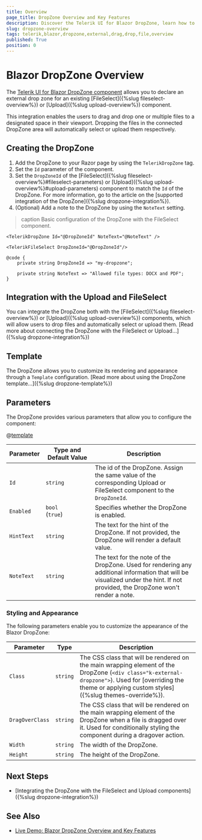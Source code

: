 ```yaml
---
title: Overview
page_title: DropZone Overview and Key Features
description: Discover the Telerik UI for Blazor DropZone, learn how to create the component, integrate it with the Upload and FileSelect controls, use its templaes, parameters, style its appearance, and explore its examples.
slug: dropzone-overview
tags: telerik,blazor,dropzone,external,drag,drop,file,overview
published: True
position: 0
---
```


# Blazor DropZone Overview

The <a href="https://www.telerik.com/blazor-ui/dropzone" target="_blank">Telerik UI for Blazor DropZone component</a> allows you to declare an external drop zone for an existing [FileSelect]({%slug fileselect-overview%}) or [Upload]({%slug upload-overview%}) component.

This integration enables the users to drag and drop one or multiple files to a designated space in their viewport. Dropping the files in the connected DropZone area will automatically select or upload them respectively.

## Creating the DropZone

1. Add the DropZone to your Razor page by using the `TelerikDropZone` tag.
1. Set the `Id` parameter of the component.
1. Set the `DropZoneId` of the [FileSelect]({%slug fileselect-overview%}#fileselect-parameters) or [Upload]({%slug upload-overview%}#upload-parameters) component to match the `Id` of the DropZone. For more information, go to the article on the [supported integration of the DropZone]({%slug dropzone-integration%}).
1. (Optional) Add a note to the DropZone by using the `NoteText` setting.

>caption Basic configuration of the DropZone with the FileSelect component.
````CSHTML
<TelerikDropZone Id="@DropZoneId" NoteText="@NoteText" />

<TelerikFileSelect DropZoneId="@DropZoneId"/>

@code {
    private string DropZoneId => "my-dropzone";

    private string NoteText => "Allowed file types: DOCX and PDF";
}
````

## Integration with the Upload and FileSelect

You can integrate the DropZone both with the [FileSelect]({%slug fileselect-overview%}) or [Upload]({%slug upload-overview%}) components, which will allow users to drop files and automatically select or upload them. [Read more about connecting the DropZone with the FileSelect or Upload...]({%slug dropzone-integration%})

## Template

The DropZone allows you to customize its rendering and appearance through a `Template` configuration. [Read more about using the DropZone template...]({%slug dropzone-template%})

## Parameters

The DropZone provides various parameters that allow you to configure the component:

@[template](/_contentTemplates/common/parameters-table-styles.md#table-layout)

| Parameter | Type and Default&nbsp;Value | Description |
| --- | --- | --- |
| `Id` | `string` | The id of the DropZone. Assign the same value of the corresponding Upload or FileSelect component to the `DropZoneId`. |
| `Enabled` | `bool` <br /> (`true`) | Specifies whether the DropZone is enabled. |
| `HintText` | `string` | The text for the hint of the DropZone. If not provided, the DropZone will render a default value. |
| `NoteText` | `string` | The text for the note of the DropZone. Used for rendering any additional information that will be visualized under the hint. If not provided, the DropZone won't render a note. |

### Styling and Appearance

The following parameters enable you to customize the appearance of the Blazor DropZone:

|  Parameter | Type  | Description |
| ----------- | ----------- | ----------- |
| `Class` | `string` | The CSS class that will be rendered on the main wrapping element of the DropZone (`<div class="k-external-dropzone">`). Used for [overriding the theme or applying custom styles]({%slug themes-override%}). |
| `DragOverClass` | `string` | The CSS class that will be rendered on the main wrapping element of the DropZone when a file is dragged over it. Used for conditionally styling the component during a dragover action. |
| `Width` | `string` | The width of the DropZone. |
| `Height` | `string` | The height of the DropZone. |

## Next Steps

* [Integrating the DropZone with the FileSelect and Upload components]({%slug dropzone-integration%})

## See Also

* [Live Demo: Blazor DropZone Overview and Key Features](https://demos.telerik.com/blazor-ui/dropzone/overview)
